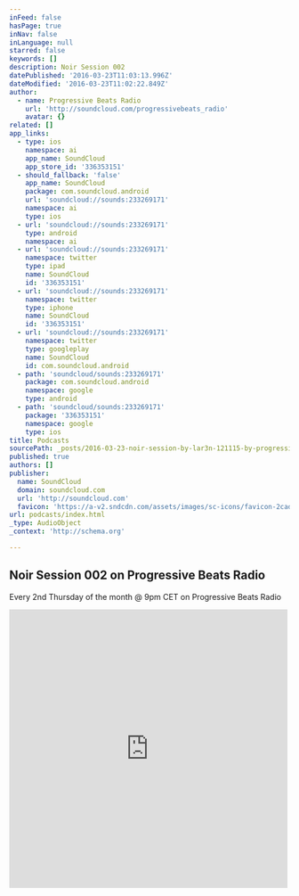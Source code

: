 ```yaml
---
inFeed: false
hasPage: true
inNav: false
inLanguage: null
starred: false
keywords: []
description: Noir Session 002
datePublished: '2016-03-23T11:03:13.996Z'
dateModified: '2016-03-23T11:02:22.849Z'
author:
  - name: Progressive Beats Radio
    url: 'http://soundcloud.com/progressivebeats_radio'
    avatar: {}
related: []
app_links:
  - type: ios
    namespace: ai
    app_name: SoundCloud
    app_store_id: '336353151'
  - should_fallback: 'false'
    app_name: SoundCloud
    package: com.soundcloud.android
    url: 'soundcloud://sounds:233269171'
    namespace: ai
    type: ios
  - url: 'soundcloud://sounds:233269171'
    type: android
    namespace: ai
  - url: 'soundcloud://sounds:233269171'
    namespace: twitter
    type: ipad
    name: SoundCloud
    id: '336353151'
  - url: 'soundcloud://sounds:233269171'
    namespace: twitter
    type: iphone
    name: SoundCloud
    id: '336353151'
  - url: 'soundcloud://sounds:233269171'
    namespace: twitter
    type: googleplay
    name: SoundCloud
    id: com.soundcloud.android
  - path: 'soundcloud/sounds:233269171'
    package: com.soundcloud.android
    namespace: google
    type: android
  - path: 'soundcloud/sounds:233269171'
    package: '336353151'
    namespace: google
    type: ios
title: Podcasts
sourcePath: _posts/2016-03-23-noir-session-by-lar3n-121115-by-progressive-beats-radio.md
published: true
authors: []
publisher:
  name: SoundCloud
  domain: soundcloud.com
  url: 'http://soundcloud.com'
  favicon: 'https://a-v2.sndcdn.com/assets/images/sc-icons/favicon-2cadd14b.ico'
url: podcasts/index.html
_type: AudioObject
_context: 'http://schema.org'

---
```

## Noir Session 002 on Progressive Beats Radio

Every 2nd Thursday of the month @ 9pm CET on Progressive Beats Radio

<iframe src="https://cdn.embedly.com/widgets/media.html?src=https%3A%2F%2Fw.soundcloud.com%2Fplayer%2F%3Fvisual%3Dtrue%26url%3Dhttp%253A%252F%252Fapi.soundcloud.com%252Ftracks%252F233269171%26show_artwork%3Dtrue%26in%3Dlar3n%252Fsets%252Fnoir-sessions-on-progressive&amp;url=https%3A%2F%2Fsoundcloud.com%2Fprogressivebeats_radio%2Fnoir-session-by-lar3n-121115%3Fin%3Dlar3n%2Fsets%2Fnoir-sessions-on-progressive&amp;image=http%3A%2F%2Fi1.sndcdn.com%2Fartworks-000136297994-y2tmdo-t500x500.jpg&amp;key=b7d04c9b404c499eba89ee7072e1c4f7&amp;type=text%2Fhtml&amp;schema=soundcloud" width="500" height="500" scrolling="no" frameborder="0" allowfullscreen="allowfullscreen" style=""></iframe>